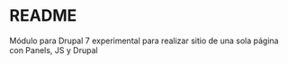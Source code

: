 README
================

Módulo para Drupal 7 experimental para realizar sitio de una sola página con Panels, JS y Drupal
